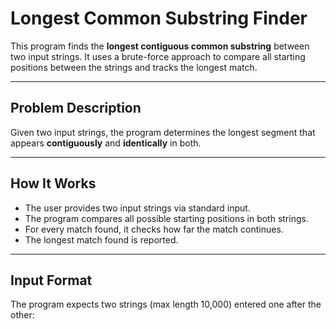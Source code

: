 # Longest Common Substring Finder

This program finds the **longest contiguous common substring** between two input strings. It uses a brute-force approach to compare all starting positions between the strings and tracks the longest match.

---

## Problem Description

Given two input strings, the program determines the longest segment that appears **contiguously** and **identically** in both.

---

## How It Works

- The user provides two input strings via standard input.
- The program compares all possible starting positions in both strings.
- For every match found, it checks how far the match continues.
- The longest match found is reported.

---

## Input Format

The program expects two strings (max length 10,000) entered one after the other:


